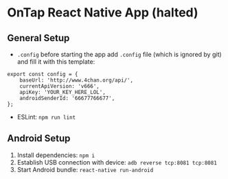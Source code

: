 # OnTap React Native App (halted)

## General Setup
- `.config` before starting the app add `.config` file (which is ignored by git) and fill it with this template:
```
export const config = {
    baseUrl: 'http://www.4chan.org/api/',
    currentApiVersion: 'v666',
    apiKey: 'YOUR_KEY_HERE_LOL',
    androidSenderId: '66677766677',
};

```
- ESLint: `npm run lint`

## Android Setup
1. Install dependencies: `npm i`
2. Establish USB connection with device: `adb reverse tcp:8081 tcp:8081`
3. Start Android bundle: `react-native run-android`
